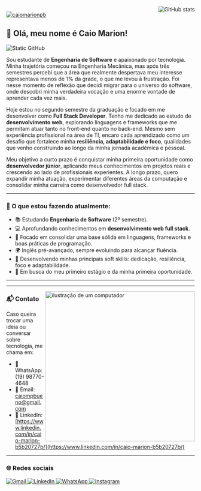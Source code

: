 <img align='right' src="https://github-readme-stats.vercel.app/api?username=caiomarionpb&show_icons=true&title_color=6f42c1&text_color=ffffff&icon_color=6f42c1&bg_color=1e1e2e&cache_seconds=2300" alt="GitHub stats">

[![caiomarionpb](https://github-readme-stats.vercel.app/api/top-langs/?username=caiomarionpb&hide=html&layout=compact&title_color=6f42c1&text_color=ffffff&icon_color=6f42c1&bg_color=1e1e2e)](https://github.com/anuraghazra/github-readme-stats)

## 👋 Olá, meu nome é Caio Marion!

<img src="https://img.shields.io/static/v1?label=Overview&message=Caio%20Marion&color=1e1e2e&style=for-the-badge&logo=GitHub" alt="Static GitHub">

<p>
Sou estudante de <strong>Engenharia de Software</strong> e apaixonado por tecnologia. Minha trajetória começou na Engenharia Mecânica, mas após três semestres percebi que a área que realmente despertava meu interesse representava menos de 1% da grade, o que me levou à frustração. Foi nesse momento de reflexão que decidi migrar para o universo do software, onde descobri minha verdadeira vocação e uma enorme vontade de aprender cada vez mais.
</p>

<p>
Hoje estou no segundo semestre da graduação e focado em me desenvolver como <strong>Full Stack Developer</strong>. Tenho me dedicado ao estudo de <strong>desenvolvimento web</strong>, explorando linguagens e frameworks que me permitam atuar tanto no front-end quanto no back-end. Mesmo sem experiência profissional na área de TI, encaro cada aprendizado como um desafio que fortalece minha <strong>resiliência, adaptabilidade e foco</strong>, qualidades que venho construindo ao longo da minha jornada acadêmica e pessoal.
</p>

<p>
Meu objetivo a curto prazo é conquistar minha primeira oportunidade como <strong>desenvolvedor júnior</strong>, aplicando meus conhecimentos em projetos reais e crescendo ao lado de profissionais experientes. A longo prazo, quero expandir minha atuação, experimentar diferentes áreas da computação e consolidar minha carreira como desenvolvedor full stack.
</p>

---

### 🚀 O que estou fazendo atualmente:

- 📚 Estudando **Engenharia de Software** (2º semestre).  
- 💻 Aprofundando conhecimentos em **desenvolvimento web full stack**.  
- 🌱 Focado em consolidar uma base sólida em linguagens, frameworks e boas práticas de programação.  
- 🌍 Inglês pré-avançado, sempre evoluindo para alcançar fluência.  
- 🧠 Desenvolvendo minhas principais soft skills: dedicação, resiliência, foco e adaptabilidade.  
- 🎯 Em busca do meu primeiro estágio e da minha primeira oportunidade.  

---

---

<img src="https://raw.githubusercontent.com/MicaelliMedeiros/micaellimedeiros/master/image/computer-illustration.png" alt="ilustração de um computador" min-width="400px" max-width="400px" width="400px" align="right">

### 📬 Contato

Caso queira trocar uma ideia ou conversar sobre tecnologia, me chama em:

- 📱 WhatsApp: (19) 98770-4648
- 📧 Email: caiompbueno@gmail.com  
- 💼 LinkedIn: [https://www.linkedin.com/in/caio-marion-b5b20727b/](https://www.linkedin.com/in/caio-marion-b5b20727b/)

---

### 🌐 Redes sociais

<p align="left">
  <a href="https://mail.google.com/mail/?view=cm&fs=1&to=caiompbueno@gmail.com" title="Gmail">
    <img src="https://img.shields.io/badge/-Gmail-EA4335?style=flat-square&labelColor=EA4335&logo=gmail&logoColor=white" alt="Gmail"/>
  </a>


  <a href="https://www.linkedin.com/in/caio-marion-b5b20727b/" title="LinkedIn">
    <img src="https://img.shields.io/badge/-Linkedin-0e76a8?style=flat-square&logo=Linkedin&logoColor=white" alt="LinkedIn"/>
  </a>

  <a href="https://wa.me/5519987704648?text=entre%20em%20contato%20comigo" title="WhatsApp">
    <img src="https://img.shields.io/badge/-WhatsApp-25d366?style=flat-square&labelColor=25d366&logo=whatsapp&logoColor=white" alt="WhatsApp"/>
  </a>

  <a href="https://www.instagram.com/caio_marionn?igsh=MXhzc3I2dWl0YmZhcw%3D%3D&utm_source=qr" title="Instagram">
    <img src="https://img.shields.io/badge/-Instagram-DF0174?style=flat-square&labelColor=DF0174&logo=instagram&logoColor=white" alt="Instagram"/>
  </a>
</p>


